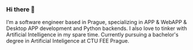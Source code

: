 ### Hi there 👋

I’m a software engineer based in Prague, specializing in APP & WebAPP & Desktop APP development and Python backends. I also love to tinker with Artificial Intelligence in my spare time. Currently pursuing a bachelor's degree in Artificial Inteligence at CTU FEE Prague.

